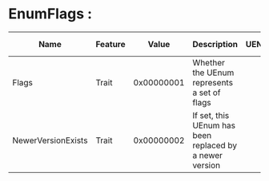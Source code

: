 # EnumFlags :

| Name               | Feature | Value      | Description                                             | UENUM | UENUM 1                                    |
| ------------------ | ------- | ---------- | ------------------------------------------------------- | ----- | ------------------------------------------ |
| Flags              | Trait   | 0x00000001 | Whether the UEnum represents a set of flags             |       | [Flags](#Specifier_UENUM_Flags) |
| NewerVersionExists | Trait   | 0x00000002 | If set, this UEnum has been replaced by a newer version |       |                                            |
